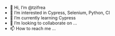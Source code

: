 - 👋 Hi, I’m @tzifrea
- 👀 I’m interested in Cypress, Selenium, Python, CI
- 🌱 I’m currently learning Cypress
- 💞️ I’m looking to collaborate on ...
- 📫 How to reach me ...

<!---
tzifrea/tzifrea is a ✨ special ✨ repository because its `README.md` (this file) appears on your GitHub profile.
You can click the Preview link to take a look at your changes.
--->
